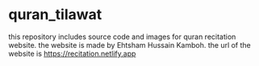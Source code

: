# quran_tilawat
this repository includes source code and images for quran recitation website.
the website is made by Ehtsham Hussain Kamboh.
the url of the website is https://recitation.netlify.app

